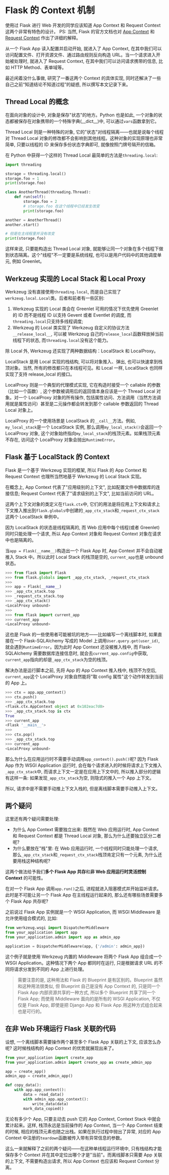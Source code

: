 # Flask 的 Context 机制
使用过 Flask 进行 Web 开发的同学应该知道 App Context 和 Request Context 这两个非常有特色的设计。
PS: 当然, Flask 的官方文档也对 [App Context](http://flask.pocoo.org/docs/1.0/appcontext/) 和 [Request Context](http://flask.pocoo.org/docs/1.0/reqcontext/) 作出了详细的解释。

从一个 Flask App 读入配置并启动开始, 就进入了 App Context, 在其中我们可以访问配置文件、打开资源文件、通过路由规则反向构造 URL。当一个请求进入开始被处理时, 就进入了 Request Context, 在其中我们可以访问请求携带的信息, 比如 HTTP Method、表单域等。

最近闲着没什么事做, 研究了一番这两个 Context 的具体实现, 同时还解决了一些自己之前“知道结论不知道过程”的疑惑, 所以撰写本文记录下来。

## Thread Local 的概念
在面向对象的设计中, 对象是保存"状态"的地方。Python 也是如此, 一个对象的状态都被保存在对象携带的一个特殊字典(\_\_dict\_\_)中, 可以通过`vars`函数拿到它。

Thread Local 则是一种特殊的对象, 它的"状态"对线程隔离——也就是说每个线程对 Thread Local 对象的修改都不会影响到其他线程。这种对象的实现原理也非常简单, 只要以线程的 ID 来保存多份状态字典即可, 就像按照门牌号隔开的信箱。

在 Python 中获得一个这样的 Thread Local 最简单的方法是`threading.local`:
```python
import threading

storage = threading.local()
storage.foo = 1
print(storage.foo)

class AnotherThread(threading.Thread):
    def run(self):
        storage.foo = 2
        # storage.foo 在这个线程中已经发生改变
        print(storage.foo)

another = AnotherThread()
another.start()

# 但是在主线程里并没有改变
print(storage.foo)

```
这样来说, 只要能构造出 Thread Local 对象, 就能够让同一个对象在多个线程下做到状态隔离。这个"线程"不一定要是系统线程, 也可以是用户代码中的其他调度单元, 例如 Greenlet。

## Werkzeug 实现的 Local Stack 和 Local Proxy
Werkzeug 没有直接使用`threading.local`, 而是自己实现了`werkzeug.local.Local`类。后者和前者有一些区别:
1. Werkzeug 实现的 Local 类会在 Greenlet 可用的情况下优先使用 Greenlet 的 ID 而不是线程 ID 以支持 Gevent 或者 Eventlet 的调度, 而`threading.local`只支持多线程调度;
2. Werkzeug 的 Local 类实现了 Werkzeug 自定义的协议方法`__release_local__`, 可以被 Werkzeug 自己的`release_local`函数释放掉当前线程下的状态, 而`threading.local`没有这个能力。

除 Local 外, Werkzeug 还实现了两种数据结构：LocalStack 和 LocalProxy。

LocalStack 是用 Local 实现的栈结构, 可以将对象推入、弹出, 也可以快速拿到栈顶对象。当然, 所有的修改都只在本线程可见。和 Local 一样, LocalStack 也同样实现了支持 release_local 的接口。

LocalProxy 则是一个典型的代理模式实现, 它在构造时接受一个 callable 的参数（比如一个函数）, 这个参数被调用后的返回值本身应该是一个 Thread Local 对象。对一个 LocalProxy 对象的所有操作, 包括属性访问、方法调用（当然方法调用就是属性访问）甚至是二元操作都会转发到那个 callable 参数返回的 Thread Local 对象上。

LocalProxy 的一个使用场景是 LocalStack 的`__call__`方法。例如, `my_local_stack`是一个 LocalStack 实例, 那么调用`my_local_stack()`会返回一个 LocalProxy 对象, 这个对象始终指向`my_local_stack`的栈顶元素。如果栈顶元素不存在, 访问这个 LocalProxy 对象会抛出`RuntimeError`。

## Flask 基于 LocalStack 的 Context
Flask 是一个基于 Werkzeug 实现的框架, 所以 Flask 的 App Context 和 Request Context 也理所当然地基于 Werkzeug 的 Local Stack 实现。

在概念上, App Context 代表了"应用级别的上下文", 比如配置文件中数据库的连接信息; Request Context 代表了"请求级别的上下文", 比如当前访问的 URL。

这两个上下文对象的类定义在`flask.ctx`中, 它们的用法是将应用上下文和请求上下文推入推出到`flask.globals`中创建的`_app_ctx_stack`和`_request_ctx_stack`这两个 LocalStack 单例中。

因为 LocalStack 的状态是线程隔离的, 而 Web 应用中每个线程(或者 Greenlet)同时只能处理一个请求, 所以 App Context 对象和 Request Context 对象在请求中也是隔离的。

当`app = Flask(__name__)`构造出一个 Flask App 时, App Context 并不会自动被推入 Stack 中。所以此时 Local Stack 的栈顶是空的, `current_app`也是 unbound 状态。

```python
>>> from flask import Flask
>>> from flask.globals import _app_ctx_stack, _request_ctx_stack
>>>
>>> app = Flask(__name__)
>>> _app_ctx_stack.top
>>> _request_ctx_stack.top
>>> _app_ctx_stack()
<LocalProxy unbound>
>>>
>>> from flask import current_app
>>> current_app
<LocalProxy unbound>
```

这也是 Flask 的一些使用者可能被坑的地方——比如编写一个离线脚本时, 如果直接在一个 Flask-SQLAlchemy 写成的 Model 上调用`User.query.get(user_id)`, 就会遇到`RuntimeError`。因为此时 App Context 还没被推入栈中, 而 Flask-SQLAlchemy 需要数据库连接信息时, 就会去`current_app.config`中获取, `current_app`指向的却是`_app_ctx_stack`为空的栈顶。

解决办法是运行脚本之前, 先将 App 的 App Context 推入栈中, 栈顶不为空后, `current_app`这个 LocalProxy 对象自然能将"取 config 属性"这个动作转发到当前的 App 上。

```python
>>> ctx = app.app_context()
>>> ctx.push()
>>> _app_ctx_stack.top
<flask.ctx.AppContext object at 0x102eac7d0>
>>> _app_ctx_stack.top is ctx
True
>>> current_app
<Flask '__main__'>
>>>
>>> ctx.pop()
>>> _app_ctx_stack.top
>>> current_app
<LocalProxy unbound>
```

那么为什么在应用运行时不需要手动调用`app_context().push()`呢? 因为 Flask App 作为 WSGI Application 运行时, 会在每个请求进入的时候将请求上下文推入`_app_ctx_stack`中, 而请求上下文一定是在应用上下文中的, 所以推入部分的逻辑有这样一条: 如果发现`_app_ctx_stack`为空, 则隐式的推入一个 App 上下文。

所以, 请求中是不需要手动推上下文入栈的, 但是离线脚本需要手动推入上下文。

## 两个疑问
这里还有两个疑问需要处理:
- 为什么 App Context 需要独立出来: 既然在 Web 应用运行时, App Context 和 Request Context 都是 Thread Local 对象, 那么为什么还要独立区分二者呢?
- 为什么要放在"栈"里: 在 Web 应用运行时, 一个线程同时只能处理一个请求, 那么`_app_ctx_stack`和`_request_ctx_stack`栈顶肯定只有一个元素, 为什么还要用栈这种结构呢?

这两个做法给予我们**多个 Flask App 共存**和**非 Web 应用运行时灵活控制 Context** 的可能性。

在对一个 Flask App 调用`app.run()`之后, 进程就进入阻塞模式并开始监听请求。此时是不可能让另一个 Flask App 在主线程运行起来的, 那么还有哪些场景需要多个 Flask App 共存呢?

之前说过 Flask App 实例就是一个 WSGI Application, 而 WSGI Middleware 是允许使用组合模式的, 比如:
```python
from werkzeug.wsgi import DispatcherMiddleware
from your_application import app
from your_application.admin import app as admin_app

application = DispatcherMiddleware(app, {'/admin': admin_app})
```
这个例子就是使用 Werkzeug 内置的 Middleware 将两个 Flask App 组合成一个 WSGI Application。这种情况下两个 App 都同时在运行, 只是根据请求 URL 的不同将请求分发到不同的 App 上进行处理。

> 需要注意的是, 这种用法和 Flask 的 Blueprint 是有区别的。Blueprint 虽然和这种用法很类似, 但 Blueprint 自己是没有 App Context 的, 只是同一个 Flask App 内部资源共享的一种方式, 所以多个 Blueprint 共享了同一个 Flask App; 而使用 Middleware 面向的是所有的 WSGI Application, 不仅仅是 Flask App, 即使是把 Django App 和 Flask App 用这种方式组合起来也是可行的。

## 在非 Web 环境运行 Flask 关联的代码
设想, 一个离线脚本需要操作两个甚至多个 Flask App 关联的上下文, 应该怎么办呢? 这时候栈结构的 App Context 的优势就展现出来了。
```python
from your_application import create_app
from your_application.admin import create_app as create_admin_app

app = create_app()
admin_app = create_admin_app()

def copy_data():
    with app.app_context():
        data = read_data()
        with admin_app.app_context():
            write_data(data)
        mark_data_copied()
```
无论有多少个 App, 只要主动去 push 它的 App Context, Context Stack 中就会累计起来。这样, 栈顶永远是当前操作的 App Context, 当一个 App Context 结束的时候, 相应的栈顶元素也随之出栈。如果在执行过程中抛出了异常, 对应的 App Context 中注册的`teardown`函数被传入带有异常信息的参数。

这么一来就解释了之前的两个疑问——在这种单线程运行环境中, 只有栈结构才能保存多个 Context 并在其中定位出哪个才是"当前"。而离线脚本只需要 App 关联的上下文, 不需要构造出请求, 所以 App Context 也应该和 Request Context 分离。